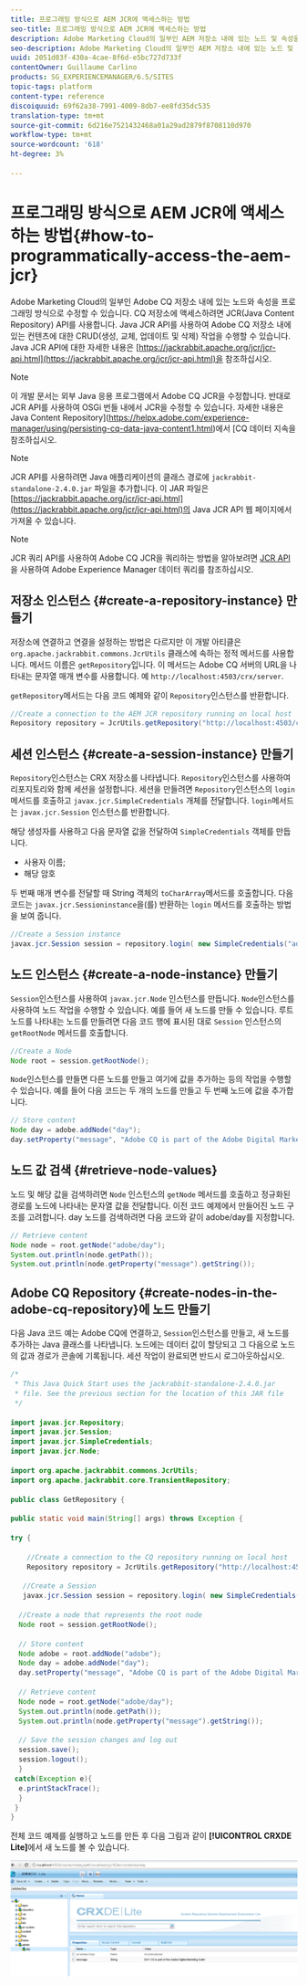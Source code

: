 ```yaml
---
title: 프로그래밍 방식으로 AEM JCR에 액세스하는 방법
seo-title: 프로그래밍 방식으로 AEM JCR에 액세스하는 방법
description: Adobe Marketing Cloud의 일부인 AEM 저장소 내에 있는 노드 및 속성을 프로그래밍 방식으로 수정할 수 있습니다
seo-description: Adobe Marketing Cloud의 일부인 AEM 저장소 내에 있는 노드 및 속성을 프로그래밍 방식으로 수정할 수 있습니다
uuid: 2051d03f-430a-4cae-8f6d-e5bc727d733f
contentOwner: Guillaume Carlino
products: SG_EXPERIENCEMANAGER/6.5/SITES
topic-tags: platform
content-type: reference
discoiquuid: 69f62a38-7991-4009-8db7-ee8fd35dc535
translation-type: tm+mt
source-git-commit: 6d216e7521432468a01a29ad2879f8708110d970
workflow-type: tm+mt
source-wordcount: '618'
ht-degree: 3%

---
```



# 프로그래밍 방식으로 AEM JCR에 액세스하는 방법{#how-to-programmatically-access-the-aem-jcr}

Adobe Marketing Cloud의 일부인 Adobe CQ 저장소 내에 있는 노드와 속성을 프로그래밍 방식으로 수정할 수 있습니다. CQ 저장소에 액세스하려면 JCR(Java Content Repository) API를 사용합니다. Java JCR API를 사용하여 Adobe CQ 저장소 내에 있는 컨텐츠에 대한 CRUD(생성, 교체, 업데이트 및 삭제) 작업을 수행할 수 있습니다. Java JCR API에 대한 자세한 내용은 [https://jackrabbit.apache.org/jcr/jcr-api.html](https://jackrabbit.apache.org/jcr/jcr-api.html)을 참조하십시오.

>[!NOTE]
>
>이 개발 문서는 외부 Java 응용 프로그램에서 Adobe CQ JCR을 수정합니다. 반대로 JCR API를 사용하여 OSGi 번들 내에서 JCR을 수정할 수 있습니다. 자세한 내용은 Java Content Repository](https://helpx.adobe.com/experience-manager/using/persisting-cq-data-java-content1.html)에서 [CQ 데이터 지속을 참조하십시오.

>[!NOTE]
>
>JCR API를 사용하려면 Java 애플리케이션의 클래스 경로에 `jackrabbit-standalone-2.4.0.jar` 파일을 추가합니다. 이 JAR 파일은 [https://jackrabbit.apache.org/jcr/jcr-api.html](https://jackrabbit.apache.org/jcr/jcr-api.html)의 Java JCR API 웹 페이지에서 가져올 수 있습니다.

>[!NOTE]
>
>JCR 쿼리 API를 사용하여 Adobe CQ JCR을 쿼리하는 방법을 알아보려면 [JCR API](https://helpx.adobe.com/experience-manager/using/querying-experience-manager-data-using1.html)을 사용하여 Adobe Experience Manager 데이터 쿼리를 참조하십시오.

## 저장소 인스턴스 {#create-a-repository-instance} 만들기

저장소에 연결하고 연결을 설정하는 방법은 다르지만 이 개발 아티클은 `org.apache.jackrabbit.commons.JcrUtils` 클래스에 속하는 정적 메서드를 사용합니다. 메서드 이름은 `getRepository`입니다. 이 메서드는 Adobe CQ 서버의 URL을 나타내는 문자열 매개 변수를 사용합니다. 예 `http://localhost:4503/crx/server`.

`getRepository`메서드는 다음 코드 예제와 같이 `Repository`인스턴스를 반환합니다.

```java
//Create a connection to the AEM JCR repository running on local host
Repository repository = JcrUtils.getRepository("http://localhost:4503/crx/server");
```

## 세션 인스턴스 {#create-a-session-instance} 만들기

`Repository`인스턴스는 CRX 저장소를 나타냅니다. `Repository`인스턴스를 사용하여 리포지토리와 함께 세션을 설정합니다. 세션을 만들려면 `Repository`인스턴스의 `login` 메서드를 호출하고 `javax.jcr.SimpleCredentials` 개체를 전달합니다. `login`메서드는 `javax.jcr.Session` 인스턴스를 반환합니다.

해당 생성자를 사용하고 다음 문자열 값을 전달하여 `SimpleCredentials` 객체를 만듭니다.

* 사용자 이름;
* 해당 암호

두 번째 매개 변수를 전달할 때 String 객체의 `toCharArray`메서드를 호출합니다. 다음 코드는 `javax.jcr.Sessioninstance`을(를) 반환하는 `login` 메서드를 호출하는 방법을 보여 줍니다.

```java
//Create a Session instance
javax.jcr.Session session = repository.login( new SimpleCredentials("admin", "admin".toCharArray()));
```

## 노드 인스턴스 {#create-a-node-instance} 만들기

`Session`인스턴스를 사용하여 `javax.jcr.Node` 인스턴스를 만듭니다. `Node`인스턴스를 사용하여 노드 작업을 수행할 수 있습니다. 예를 들어 새 노드를 만들 수 있습니다. 루트 노드를 나타내는 노드를 만들려면 다음 코드 행에 표시된 대로 `Session` 인스턴스의 `getRootNode` 메서드를 호출합니다.

```java
//Create a Node
Node root = session.getRootNode();
```

`Node`인스턴스를 만들면 다른 노드를 만들고 여기에 값을 추가하는 등의 작업을 수행할 수 있습니다. 예를 들어 다음 코드는 두 개의 노드를 만들고 두 번째 노드에 값을 추가합니다.

```java
// Store content
Node day = adobe.addNode("day");
day.setProperty("message", "Adobe CQ is part of the Adobe Digital Marketing Suite!");
```

## 노드 값 검색 {#retrieve-node-values}

노드 및 해당 값을 검색하려면 `Node` 인스턴스의 `getNode` 메서드를 호출하고 정규화된 경로를 노드에 나타내는 문자열 값을 전달합니다. 이전 코드 예제에서 만들어진 노드 구조를 고려합니다. day 노드를 검색하려면 다음 코드와 같이 adobe/day를 지정합니다.

```java
// Retrieve content
Node node = root.getNode("adobe/day");
System.out.println(node.getPath());
System.out.println(node.getProperty("message").getString());
```

## Adobe CQ Repository {#create-nodes-in-the-adobe-cq-repository}에 노드 만들기

다음 Java 코드 예는 Adobe CQ에 연결하고, `Session`인스턴스를 만들고, 새 노드를 추가하는 Java 클래스를 나타냅니다. 노드에는 데이터 값이 할당되고 그 다음으로 노드의 값과 경로가 콘솔에 기록됩니다. 세션 작업이 완료되면 반드시 로그아웃하십시오.

```java
/*
 * This Java Quick Start uses the jackrabbit-standalone-2.4.0.jar
 * file. See the previous section for the location of this JAR file
 */

import javax.jcr.Repository;
import javax.jcr.Session;
import javax.jcr.SimpleCredentials;
import javax.jcr.Node;

import org.apache.jackrabbit.commons.JcrUtils;
import org.apache.jackrabbit.core.TransientRepository;

public class GetRepository {

public static void main(String[] args) throws Exception {

try {

    //Create a connection to the CQ repository running on local host
    Repository repository = JcrUtils.getRepository("http://localhost:4503/crx/server");

   //Create a Session
   javax.jcr.Session session = repository.login( new SimpleCredentials("admin", "admin".toCharArray()));

  //Create a node that represents the root node
  Node root = session.getRootNode();

  // Store content
  Node adobe = root.addNode("adobe");
  Node day = adobe.addNode("day");
  day.setProperty("message", "Adobe CQ is part of the Adobe Digital Marketing Suite!");

  // Retrieve content
  Node node = root.getNode("adobe/day");
  System.out.println(node.getPath());
  System.out.println(node.getProperty("message").getString());

  // Save the session changes and log out
  session.save();
  session.logout();
  }
 catch(Exception e){
  e.printStackTrace();
  }
 }
}
```

전체 코드 예제를 실행하고 노드를 만든 후 다음 그림과 같이 **[!UICONTROL CRXDE Lite]**&#x200B;에서 새 노드를 볼 수 있습니다.

![chlimage_1-68](assets/chlimage_1-68a.png)

